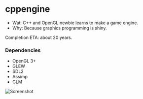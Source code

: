# cppengine
* Wat: C++ and OpenGL newbie learns to make a game engine.
* Why: Because graphics programming is shiny.

Completion ETA: about 20 years.

### Dependencies
* OpenGL 3+
* GLEW
* SDL2
* Assimp
* GLM

![Screenshot](/screenshot/cppengine_1.png)
